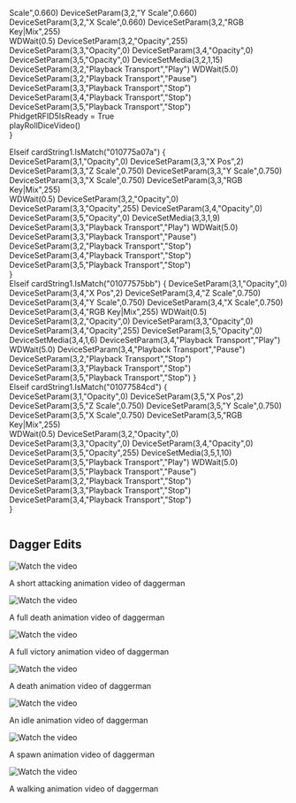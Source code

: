 Scale",0.660) DeviceSetParam(3,2,"Y Scale",0.660)  
 DeviceSetParam(3,2,"X Scale",0.660) DeviceSetParam(3,2,"RGB Key|Mix",255)  
 WDWait(0.5) DeviceSetParam(3,2,"Opacity",255)  
 DeviceSetParam(3,3,"Opacity",0) DeviceSetParam(3,4,"Opacity",0)  
 DeviceSetParam(3,5,"Opacity",0) DeviceSetMedia(3,2,1,15)  
 DeviceSetParam(3,2,"Playback Transport","Play")  WDWait(5.0)  
 DeviceSetParam(3,2,"Playback Transport","Pause")  DeviceSetParam(3,3,"Playback Transport","Stop")  
 DeviceSetParam(3,4,"Playback Transport","Stop")   DeviceSetParam(3,5,"Playback Transport","Stop")  
 PhidgetRFID5IsReady = True  
 playRollDiceVideo()  
}  
 
Elseif cardString1.IsMatch("010775a07a") {  
 DeviceSetParam(3,1,"Opacity",0) DeviceSetParam(3,3,"X Pos",2)  
 DeviceSetParam(3,3,"Z Scale",0.750) DeviceSetParam(3,3,"Y Scale",0.750)  
 DeviceSetParam(3,3,"X Scale",0.750) DeviceSetParam(3,3,"RGB Key|Mix",255)  
 WDWait(0.5) DeviceSetParam(3,2,"Opacity",0)  
 DeviceSetParam(3,3,"Opacity",255) DeviceSetParam(3,4,"Opacity",0)  
 DeviceSetParam(3,5,"Opacity",0) DeviceSetMedia(3,3,1,9)  
 DeviceSetParam(3,3,"Playback Transport","Play")  WDWait(5.0)  
 DeviceSetParam(3,3,"Playback Transport","Pause")  DeviceSetParam(3,2,"Playback Transport","Stop")   
 DeviceSetParam(3,4,"Playback Transport","Stop")  DeviceSetParam(3,5,"Playback Transport","Stop")   
}  
Elseif cardString1.IsMatch("01077575bb") { DeviceSetParam(3,1,"Opacity",0)  
 DeviceSetParam(3,4,"X Pos",2) DeviceSetParam(3,4,"Z Scale",0.750)  
 DeviceSetParam(3,4,"Y Scale",0.750) DeviceSetParam(3,4,"X Scale",0.750)  
 DeviceSetParam(3,4,"RGB Key|Mix",255) WDWait(0.5)  
 DeviceSetParam(3,2,"Opacity",0) DeviceSetParam(3,3,"Opacity",0)  
 DeviceSetParam(3,4,"Opacity",255) DeviceSetParam(3,5,"Opacity",0)  
 DeviceSetMedia(3,4,1,6) DeviceSetParam(3,4,"Playback Transport","Play")   
 WDWait(5.0) DeviceSetParam(3,4,"Playback Transport","Pause")   
 DeviceSetParam(3,2,"Playback Transport","Stop")  DeviceSetParam(3,3,"Playback Transport","Stop")   
 DeviceSetParam(3,5,"Playback Transport","Stop") }  
Elseif cardString1.IsMatch("01077584cd") {  
 DeviceSetParam(3,1,"Opacity",0) DeviceSetParam(3,5,"X Pos",2)  
 DeviceSetParam(3,5,"Z Scale",0.750) DeviceSetParam(3,5,"Y Scale",0.750)  
 DeviceSetParam(3,5,"X Scale",0.750) DeviceSetParam(3,5,"RGB Key|Mix",255)  
 WDWait(0.5) DeviceSetParam(3,2,"Opacity",0)  
 DeviceSetParam(3,3,"Opacity",0) DeviceSetParam(3,4,"Opacity",0)  
 DeviceSetParam(3,5,"Opacity",255) DeviceSetMedia(3,5,1,10)  
 DeviceSetParam(3,5,"Playback Transport","Play")  WDWait(5.0)  
 DeviceSetParam(3,5,"Playback Transport","Pause")  DeviceSetParam(3,2,"Playback Transport","Stop")   
 DeviceSetParam(3,3,"Playback Transport","Stop")  DeviceSetParam(3,4,"Playback Transport","Stop")   
} 
``` 
``` 
 
## Dagger Edits  
 
![Watch the video](https://www.youtube.com/watch?v=DiMfWIs8LUc)  
 
A short attacking animation video of daggerman  
 
![Watch the video](https://youtu.be/xPTUq8ydhzo) 
 
A full death animation video of daggerman  
 
![Watch the video](https://youtu.be/zA-caRkYX9w) 
 
A full victory animation video of daggerman  
 
![Watch the video](https://youtu.be/shDJ2hvP4XM) 
 
A death animation video of daggerman  
 
![Watch the video](https://youtu.be/bo7_ZhQ19j4) 
 
An idle animation video of daggerman   
 
![Watch the video](https://youtu.be/eGG7mUD-HII) 
 
A spawn animation video of daggerman 
 
![Watch the video](https://youtu.be/eLfmyesCC1E) 
 
A walking animation video of daggerman






